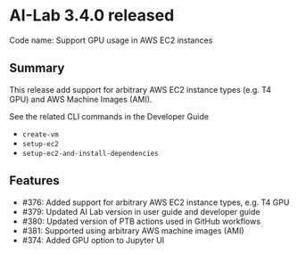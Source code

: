 # AI-Lab 3.4.0 released <TBD>

Code name: Support GPU usage in AWS EC2 instances

## Summary

This release add support for arbitrary AWS EC2 instance types (e.g. T4 GPU) and AWS Machine Images (AMI).

See the related CLI commands in the Developer Guide
* `create-vm`
* `setup-ec2`
* `setup-ec2-and-install-dependencies`

## Features

* #376: Added support for arbitrary AWS EC2 instance types, e.g. T4 GPU
* #379: Updated AI Lab version in user guide and developer guide
* #380: Updated version of PTB actions used in GitHub workflows
* #381: Supported using arbitrary AWS machine images (AMI)
* #374: Added GPU option to Jupyter UI
